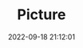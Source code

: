 ---
weight: 1
images:
- /images/edited/223.jpeg
title: Picture
date: 2022-09-18 21:12:01
tags: [luminarneo,work,ILCE7M3,70.0,broccoli]
---